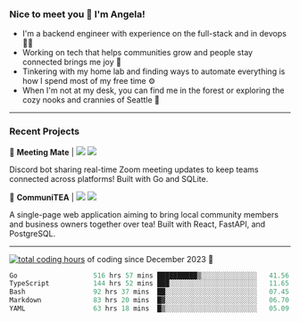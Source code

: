 ### Nice to meet you 👋 I'm Angela!

- I'm a backend engineer with experience on the full-stack and in devops 👩‍💻
- Working on tech that helps communities grow and people stay connected brings me joy 🤝
- Tinkering with my home lab and finding ways to automate everything is how I spend most of my free time ⚙️
- When I'm not at my desk, you can find me in the forest or exploring the cozy nooks and crannies of Seattle 🧋

---

### Recent Projects

👾 **Meeting Mate** | [![](https://img.shields.io/badge/Code-violet.svg?style=flat-square)](https://github.com/angelajfisher/meeting-mate) [![](https://img.shields.io/badge/Site-violet.svg?style=flat-square)](https://angelajfisher.com/projects/meeting-mate)

Discord bot sharing real-time Zoom meeting updates to keep teams connected across platforms! Built with Go and SQLite.

🍵 **CommuniTEA** | [![](https://img.shields.io/badge/Code-green.svg?style=flat-square)](https://gitlab.com/angelajfisher/communiTEA) [![](https://img.shields.io/badge/Demo-green.svg?style=flat-square)](https://angelajfisher.gitlab.io/communiTEA/)

A single-page web application aiming to bring local community members and business owners together over tea!  Built with React, FastAPI, and PostgreSQL.

---

<a href="https://wakatime.com/@018c1e94-8745-411f-aea1-f33be044d952"><img src="https://wakatime.com/badge/user/018c1e94-8745-411f-aea1-f33be044d952.svg?style=flat-square" alt="total coding hours" /></a> of coding since December 2023 🌊<br>
<!--START_SECTION:waka-->

```go
Go                   516 hrs 57 mins ██████████▒░░░░░░░░░░░░░░   41.56 %
TypeScript           144 hrs 52 mins ███░░░░░░░░░░░░░░░░░░░░░░   11.65 %
Bash                 92 hrs 37 mins  ██░░░░░░░░░░░░░░░░░░░░░░░   07.45 %
Markdown             83 hrs 20 mins  █▓░░░░░░░░░░░░░░░░░░░░░░░   06.70 %
YAML                 63 hrs 18 mins  █▒░░░░░░░░░░░░░░░░░░░░░░░   05.09 %
```

<!--END_SECTION:waka--> 
